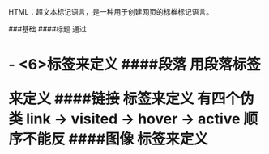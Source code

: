 HTML：超文本标记语言，是一种用于创建网页的标椎标记语言。

###基础
    ####标题
        通过<h1> - <6>标签来定义
    ####段落
        用段落标签<p>来定义
    ####链接
        标签<a>来定义 有四个伪类 link -> visited -> hover -> active 顺序不能反
    ####图像
        标签<img>来定义
    